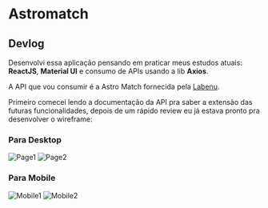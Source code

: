 # Astromatch
## Devlog
Desenvolvi essa aplicação pensando em praticar meus estudos atuais: **ReactJS**, **Material UI** e consumo de APIs usando a lib **Axios**.

A API que vou consumir é a Astro Match fornecida pela [Labenu](https://www.labenu.com.br/).

Primeiro comecei lendo a documentação da API pra saber a extensão das futuras funcionalidades, depois de um rápido review eu já estava pronto pra desenvolver o
wireframe:
### Para Desktop
![Page1](https://user-images.githubusercontent.com/61525227/113754080-37a26980-96e5-11eb-9849-601437708682.png)
![Page2](https://user-images.githubusercontent.com/61525227/113754082-383b0000-96e5-11eb-96f2-05c40f92b282.png)
### Para Mobile
![Mobile1](https://user-images.githubusercontent.com/61525227/113754093-3a9d5a00-96e5-11eb-8a29-743e5935152f.png)
![Mobile2](https://user-images.githubusercontent.com/61525227/113754095-3a9d5a00-96e5-11eb-93c9-586508c56687.png)
